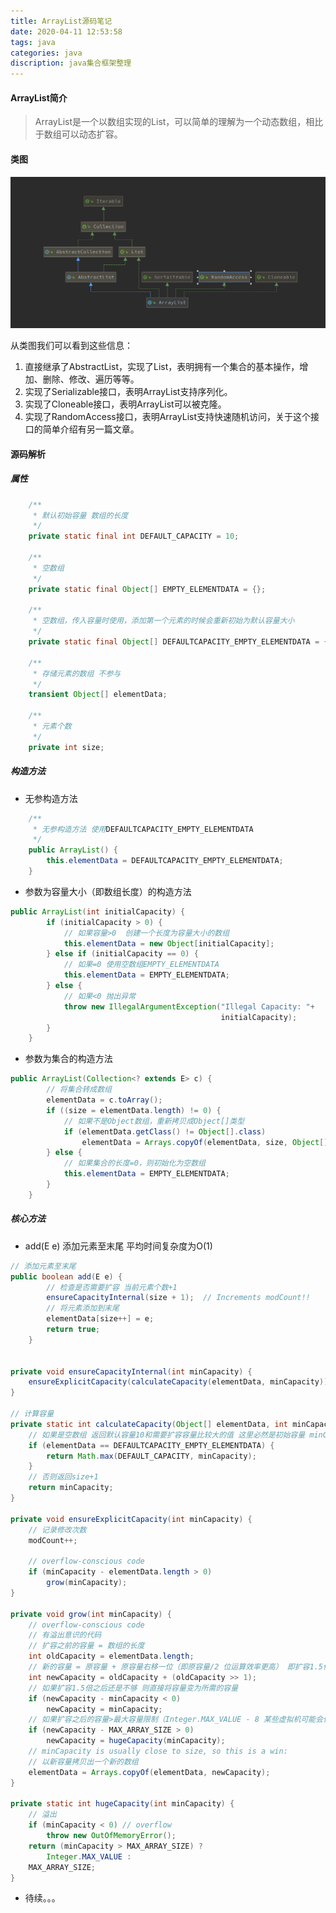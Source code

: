 ```yaml
---
title: ArrayList源码笔记
date: 2020-04-11 12:53:58
tags: java
categories: java
discription: java集合框架整理
---
```


#### ArrayList简介

> ArrayList是一个以数组实现的List，可以简单的理解为一个动态数组，相比于数组可以动态扩容。

#### 类图

![](https://raw.githubusercontent.com/zjajxzg/figure_bed_public/master/github_img/arraylist_uml.png)

从类图我们可以看到这些信息：

1. 直接继承了AbstractList，实现了List，表明拥有一个集合的基本操作，增加、删除、修改、遍历等等。
2. 实现了Serializable接口，表明ArrayList支持序列化。
3. 实现了Cloneable接口，表明ArrayList可以被克隆。
4. 实现了RandomAccess接口，表明ArrayList支持快速随机访问，关于这个接口的简单介绍有另一篇文章。

#### 源码解析

##### 属性

```java
    /**
     * 默认初始容量 数组的长度
     */
    private static final int DEFAULT_CAPACITY = 10;

    /**
     * 空数组
     */
    private static final Object[] EMPTY_ELEMENTDATA = {};

    /**
     * 空数组，传入容量时使用，添加第一个元素的时候会重新初始为默认容量大小
     */
    private static final Object[] DEFAULTCAPACITY_EMPTY_ELEMENTDATA = {};

    /**
     * 存储元素的数组 不参与
     */
    transient Object[] elementData;

    /**
     * 元素个数
     */
    private int size;
```



##### 构造方法

- 无参构造方法

```java
    /**
     * 无参构造方法 使用DEFAULTCAPACITY_EMPTY_ELEMENTDATA
     */
    public ArrayList() {
        this.elementData = DEFAULTCAPACITY_EMPTY_ELEMENTDATA;
    }
```

- 参数为容量大小（即数组长度）的构造方法

```java
public ArrayList(int initialCapacity) {
        if (initialCapacity > 0) {
            // 如果容量>0  创建一个长度为容量大小的数组
            this.elementData = new Object[initialCapacity];
        } else if (initialCapacity == 0) {
            // 如果=0 使用空数组EMPTY_ELEMENTDATA
            this.elementData = EMPTY_ELEMENTDATA;
        } else {
            // 如果<0 抛出异常
            throw new IllegalArgumentException("Illegal Capacity: "+
                                               initialCapacity);
        }
    }
```

- 参数为集合的构造方法

```java
public ArrayList(Collection<? extends E> c) {
    	// 将集合转成数组
        elementData = c.toArray();
        if ((size = elementData.length) != 0) {
            // 如果不是Object数组，重新拷贝成Object[]类型
            if (elementData.getClass() != Object[].class)
                elementData = Arrays.copyOf(elementData, size, Object[].class);
        } else {
            // 如果集合的长度=0，则初始化为空数组
            this.elementData = EMPTY_ELEMENTDATA;
        }
    }
```



##### 核心方法

- add(E e) 添加元素至末尾 平均时间复杂度为O(1)

```java
// 添加元素至末尾
public boolean add(E e) {
        // 检查是否需要扩容 当前元素个数+1
        ensureCapacityInternal(size + 1);  // Increments modCount!!
        // 将元素添加到末尾
        elementData[size++] = e;
        return true;
    }


private void ensureCapacityInternal(int minCapacity) {
    ensureExplicitCapacity(calculateCapacity(elementData, minCapacity));
}

// 计算容量
private static int calculateCapacity(Object[] elementData, int minCapacity) {
    // 如果是空数组 返回默认容量10和需要扩容容量比较大的值 这里必然是初始容量 minCapacity = 1
    if (elementData == DEFAULTCAPACITY_EMPTY_ELEMENTDATA) {
        return Math.max(DEFAULT_CAPACITY, minCapacity);
    }
    // 否则返回size+1
    return minCapacity;
}

private void ensureExplicitCapacity(int minCapacity) {
    // 记录修改次数
    modCount++;

    // overflow-conscious code
    if (minCapacity - elementData.length > 0)
        grow(minCapacity);
}

private void grow(int minCapacity) {
    // overflow-conscious code
    // 有溢出意识的代码
    // 扩容之前的容量 = 数组的长度
    int oldCapacity = elementData.length;
    // 新的容量 = 原容量 + 原容量右移一位（即原容量/2 位运算效率更高） 即扩容1.5倍
    int newCapacity = oldCapacity + (oldCapacity >> 1);
    // 如果扩容1.5倍之后还是不够 则直接将容量变为所需的容量
    if (newCapacity - minCapacity < 0)
        newCapacity = minCapacity;
    // 如果扩容之后的容量>最大容量限制（Integer.MAX_VALUE - 8 某些虚拟机可能会保留 header words）
    if (newCapacity - MAX_ARRAY_SIZE > 0)
        newCapacity = hugeCapacity(minCapacity);
    // minCapacity is usually close to size, so this is a win:
    // 以新容量拷贝出一个新的数组
    elementData = Arrays.copyOf(elementData, newCapacity);
}

private static int hugeCapacity(int minCapacity) {
    // 溢出	
    if (minCapacity < 0) // overflow
        throw new OutOfMemoryError();
    return (minCapacity > MAX_ARRAY_SIZE) ?
        Integer.MAX_VALUE :
    MAX_ARRAY_SIZE;
}
```



- 待续。。。